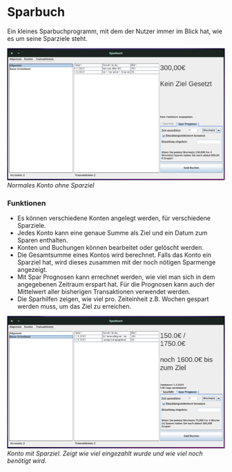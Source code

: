 # Sparbuch

Ein kleines Sparbuchprogramm, mit dem der Nutzer immer im Blick hat, wie es um seine Sparziele steht.

![Die Anwendung](./assets/Screenshot.png)
*Normales Konto ohne Sparziel*

### Funktionen

- Es können verschiedene Konten angelegt werden, für verschiedene Sparziele.
- Jedes Konto kann eine genaue Summe als Ziel und ein Datum zum Sparen enthalten.
- Konten und Buchungen können bearbeitet oder gelöscht werden.
- Die Gesamtsumme eines Kontos wird berechnet. Falls das Konto ein Sparziel hat, wird dieses zusammen mit der noch nötigen Sparmenge angezeigt. 
- Mit Spar Prognosen kann errechnet werden, wie viel man sich in dem angegebenen Zeitraum erspart hat. Für die Prognosen kann auch der Mittelwert aller bisherigen Transaktionen verwendet werden.
- Die Sparhilfen zeigen, wie viel pro. Zeiteinheit z.B. Wochen gespart werden muss, um das Ziel zu erreichen.

![Konto mit Sparziel](./assets/Screenshot2.png)
*Konto mit Sparziel. Zeigt wie viel eingezahlt wurde und wie viel noch benötigt wird.*
